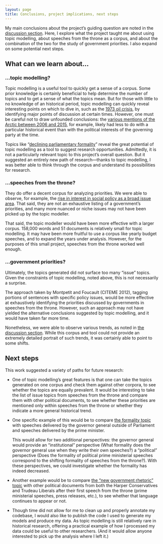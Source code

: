 ```yaml
---
layout: page
title: Conclusions, project implications, next steps
---
```


My main conclusions about the project’s guiding question are noted in the [discussion section](/discussion/). Here, I explore what the project taught me about using topic modelling, about speeches from the throne as a corpus, and about the combination of the two for the study of government priorities. I also expand on some potential next steps.

## What can we learn about...

### ...topic modelling?

Topic modelling is a useful tool to quickly get a sense of a corpus. Some prior knowledge is certainly beneficial to help determine the number of topics and to get a sense of what the topics mean. But for those with little to no knowledge of an historical period, topic modelling can quickly reveal interesting points on which to dive in, such as the [1973 oil crisis](/topics/10-oil-food-transportation/), by identifying major points of discussion at certain times. However, one must be careful not to draw unfounded conclusions: the [various mentions of the Arctic between 2006 and 2015](/topics/18-families-hard-north/), for example, likely had less to do with a particular historical event than with the political interests of the governing party at the time.

Topics like “[declining parliamentary formality](/topics/24-act-asked-provide/)” reveal the great potential of topic modelling as a tool to suggest research opportunities. Admittedly, it is not a particularly relevant topic to this project’s overall question. But it suggested an entirely new path of research—thanks to topic modelling, I was better able to think through the corpus and understand its possibilities for research.

### ...speeches from the throne?

They do offer a decent corpus for analyzing priorities. We were able to observe, for example, the [rise in interest in social policy as a broad issue area](/topics/6-health-communities-children/). That said, they are not an exhaustive listing of a government’s priorities, and many more nuanced or niche issues may not have been picked up by the topic modeller.

That said, the topic modeller would have been more effective with a larger corpus. 158,000 words and 51 documents is relatively small for topic modelling. It may have been more fruitful to use a corpus like yearly budget speeches, and to expand the years under analysis. However, for the purposes of this small project, speeches from the throne worked well enough.

### ...government priorities?

Ultimately, the topics generated did not surface too many “issue” topics. Given the constraints of topic modelling, noted above, this is not necessarily a surprise.

The approach taken by Montpetit and Foucault (CITEME 2012), tagging portions of sentences with specific policy issues, would be more effective at exhaustively identifying the priorities discussed by governments in speeches from the throne. However, such an approach may not have yielded the alternative conclusions suggested by topic modelling, and it would have taken far more time.

Nonetheless, we were able to observe various trends, as noted in [the discussion section](/discussion/). While this corpus and tool could not provide an extremely detailed portrait of such trends, it was certainly able to point to some shifts.

## Next steps

This work suggested a variety of paths for future research:

* One of topic modelling’s great features is that one can take the topics generated on one corpus and check them against other corpora, to see whether the topics are equally prevalent. It would be interesting to take the list of issue topics from speeches from the throne and compare them with other political documents, to see whether these priorities are mentioned only within speeches from the throne or whether they indicate a more general historical trend.

* One specific example of this would be to compare [the formality topic]((/topics/24-act-asked-provide/)) with speeches delivered by the governor general outside of Parliament and speeches delivered by the prime minister. 

	This would allow for two additional perspectives: the governor general would provide an “institutional” perspective (What formality does the governor general use when they write their own speeches?) a “political” perspective (Does the formality of political prime ministerial speeches correspond to the shifting formality of speeches from the throne?). With these perspectives, we could investigate whether the formality has indeed decreased.

* Another example would be to compare [the “new government rhetoric” topic](/topics/17-trust-stronger-middle/) with other political documents from both the Harper Conservatives and Trudeau Liberals after their first speech from the throne  (prime ministerial speeches, press releases, etc.), to see whether that language continues to appear or not.

* Though time did not allow for me to clean up and properly annotate my codebase, I would also like to publish the code I used to generate my models and produce my data. As topic modelling is still relatively rare in historical research, offering a practical example of how I processed my data could be useful to other researchers. (And it would allow anyone interested to pick up the analysis where I left it.)